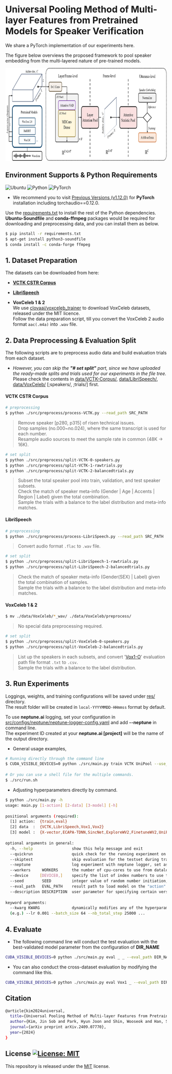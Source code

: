 # Universal Pooling Method of Multi-layer Features from Pretrained Models for Speaker Verification
We share a PyTorch implementation of our experiments here.

The figure below overviews the proposed framework to pool speaker embedding from the multi-layered nature of pre-trained models.
<p align="center">
<img src="/img/Fig-Overall_framework_v0.png" width="900" height="290">
</p>

## Environment Supports & Python Requirements
![Ubuntu](https://img.shields.io/badge/Ubuntu-18.04+-E95420?style=for-the-badge&logo=ubuntu&logoColor=E95420)
![Python](https://img.shields.io/badge/Python-3.8.8-3670A0?style=for-the-badge&logo=python&logoColor=ffdd54)
![PyTorch](https://img.shields.io/badge/PyTorch-1.12.0-%23EE4C2C?style=for-the-badge&logo=PyTorch&logoColor=%23EE4C2C)   
* We recommend you to visit [Previous Versions (v1.12.0)](https://pytorch.org/get-started/previous-versions/#v1120) for **PyTorch** installation including torchaudio==0.12.0.

Use the [requirements.txt](/requirements.txt) to install the rest of the Python dependencies.   
**Ubuntu-Soundfile** and **conda-ffmpeg** packages would be required for downloading and preprocessing data, and you can install them as below.

```bash
$ pip install -r requirements.txt
$ apt-get install python3-soundfile
$ conda install -c conda-forge ffmpeg
```

## 1. Dataset Preparation

The datasets can be downloaded from here:

* [**VCTK CSTR Corpus**](https://doi.org/10.7488/ds/2645)

* [**LibriSpeech**](https://www.openslr.org/12)

* **VoxCeleb 1 & 2**  
  We use [clovaai/voxceleb_trainer](https://github.com/clovaai/voxceleb_trainer) to download VoxCeleb datasets, released under the MIT licence.  
  Follow the data preparation script, till you convert the VoxCeleb 2 audio format ```aac(.m4a)``` into ```.wav``` file.


## 2. Data Preprocessing & Evaluation Split
The following scripts are to preprocess audio data and build evaluation trials from each dataset.
* _However, you can skip the **"# set split"** part, since we have uploaded the ready-made splits and trials used for our experiments in the file tree._  
  Please check the contents in [data/VCTK-Corpus/](data/VCTK-Corpus/preprocess), [data/LibriSpeech/](data/LibriSpeech/preprocess), [data/VoxCeleb/](data/VoxCeleb/preprocess) [;speakers/, ;trials/] first.

#### VCTK CSTR Corpus  
```bash
# preprocessing
$ python ./src/preprocess/process-VCTK.py --read_path SRC_PATH
```
>Remove speaker [p280, p315] of risen technical issues.  
>Drop samples (no.000~no.024), where the same transcript is used for each number.  
>Resample audio sources to meet the sample rate in common (48K &rarr; 16K).

```bash
# set split
$ python ./src/preprocess/split-VCTK-0-speakers.py
$ python ./src/preprocess/split-VCTK-1-rawtrials.py
$ python ./src/preprocess/split-VCTK-2-balancedtrials.py
```
>Subset the total speaker pool into train, validation, and test speaker subsets.  
>Check the match of speaker meta-info (Gender | Age | Accents | Region | Label) given the total combination.  
>Sample the trials with a balance to the label distribution and meta-info matches.

#### LibriSpeech
```bash
# preprocessing
$ python ./src/preprocess/process-LibriSpeech.py --read_path SRC_PATH
```
>Convert audio format ```.flac``` to ```.wav``` file.

```bash
# set split
$ python ./src/preprocess/split-LibriSpeech-1-rawtrials.py
$ python ./src/preprocess/split-LibriSpeech-2-balancedtrials.py
```
>Check the match of speaker meta-info (Gender(SEX) | Label) given the total combination of samples.  
>Sample the trials with a balance to the label distribution and meta-info matches.

#### VoxCeleb 1 & 2  
```bash
$ mv ./data/VoxCeleb/*_wav/ ./data/VoxCeleb/preprocess/
```
>No special data preprocessing required.

```bash
# set split
$ python ./src/preprocess/split-VoxCeleb-0-speakers.py
$ python ./src/preprocess/split-VoxCeleb-2-balancedtrials.py
```
>List up the speakers in each subsets, and convert '[Vox1-O](https://www.robots.ox.ac.uk/~vgg/data/voxceleb/vox1.html)' evaluation path file format ```.txt``` to ```.csv```.  
>Sample the trials with a balance to the label distribution.

## 3. Run Experiments
Loggings, weights, and training configurations will be saved under [res/](/res) directory.  
The result folder will be created in ```local-YYYYMMDD-HHmmss``` format by default.

To use **neptune.ai** logging, set your configuration in [src/configs/neptune/neptune-logger-config.yaml](/src/configs/neptune/neptune-logger-config.yaml) and add **--neptune** in command line.  
The experiment ID created at your **neptune.ai [project]** will be the name of the output directory.

* General usage examples,
```bash
# Running directly through the command line
$ CUDA_VISIBLE_DEVICES=0 python ./src/main.py train VCTK UniPool --use_pretrain --frz_pretrain --batch_size 128 --seed 9973 --backbone_cfg facebook/wav2vec2-base --nb_total_step 10000 --nb_steps_eval 1000;

# Or you can use a shell file for the multiple commands.
$ ./src/run.sh
```

* Adjusting hyperparameters directly by command.
```bash
$ python ./src/main.py -h
usage: main.py [1-action] [2-data] [3-model] [-h]

positional arguments (required):
  [1] action:  {train,eval}
  [2] data  :  {VCTK,LibriSpeech,Vox1,Vox2}
  [3] model :  {X-vector,ECAPA-TDNN,SincNet,ExploreWV2,FinetuneWV2,UniPool}

optional arguments in general:
  -h, --help                 show this help message and exit
  --quickrun                 quick check for the running experiment on the modification, set as True if given
  --skiptest                 skip evaluation for the testset during training, set as True if given
  --neptune                  log experiment with neptune logger, set as True if given
  --workers     WORKERS      the number of cpu-cores to use from dataloader (per each device), defaults to: 4
  --device     [DEVICE0,]    specify the list of index numbers to use the cuda devices, defaults to: [0]
  --seed        SEED         integer value of random number initiation, defaults to: 42
  --eval_path   EVAL_PATH    result path to load model on the "action" given as {eval}, defaults to: None
  --description DESCRIPTION  user parameter for specifying certain version, Defaults to "Untitled".

keyword arguments:
  --kwarg KWARG              dynamically modifies any of the hyperparameters declared in ../configs/.../...*.yaml or ./benchmarks/...*.yaml
  (e.g.) --lr 0.001 --batch_size 64 --nb_total_step 25000 ...
```
## 4. Evaluate
* The following command line will conduct the test evaluation with the best-validated model parameter from the configuration of **DIR_NAME**
```bash
CUDA_VISIBLE_DEVICES=0 python ./src/main.py eval _ _ --eval_path DIR_NAME;
```
* You can also conduct the cross-dataset evaluation by modifying the command like this.
```bash
CUDA_VISIBLE_DEVICES=0 python ./src/main.py eval Vox1 _ --eval_path DIR_NAME;
```

## Citation  
```bash
@article{kim2024universal,
  title={Universal Pooling Method of Multi-layer Features from Pretrained Models for Speaker Verification},
  author={Kim, Jin Sob and Park, Hyun Joon and Shin, Wooseok and Han, Sung Won},
  journal={arXiv preprint arXiv.2409.07770},
  year={2024}
}
```

## License [![License: MIT](https://img.shields.io/badge/License-MIT-yellow.svg)](https://opensource.org/licenses/MIT)
This repository is released under the [MIT](https://choosealicense.com/licenses/mit/) license.

